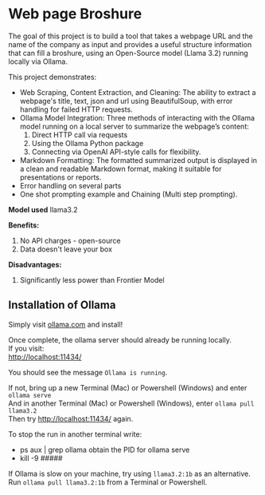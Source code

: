 
# Web page Broshure 
The goal of this project is to build a tool that takes a webpage URL and the name of the company as input and provides a useful structure information that can fill a broshure, using an Open-Source model (Llama 3.2) running locally via Ollama.

This project demonstrates:
- Web Scraping, Content Extraction, and Cleaning: The ability to extract a webpage's title, text, json and url using BeautifulSoup, with error handling for failed HTTP requests.
- Ollama Model Integration: Three methods of interacting with the Ollama model running on a local server to summarize the webpage’s content:
    1) Direct HTTP call via requests
    2) Using the Ollama Python package
    3) Connecting via OpenAI API-style calls for flexibility.
- Markdown Formatting: The formatted summarized output is displayed in a clean and readable Markdown format, making it suitable for presentations or reports.
- Error handling on several parts
- One shot prompting example and Chaining (Multi step prompting).

**Model used**
llama3.2

**Benefits:**
1. No API charges - open-source
2. Data doesn't leave your box

**Disadvantages:**
1. Significantly less power than Frontier Model

## Installation of Ollama

Simply visit [ollama.com](https://ollama.com) and install!

Once complete, the ollama server should already be running locally.  
If you visit:  
[http://localhost:11434/](http://localhost:11434/)

You should see the message `Ollama is running`.  

If not, bring up a new Terminal (Mac) or Powershell (Windows) and enter `ollama serve`  
And in another Terminal (Mac) or Powershell (Windows), enter `ollama pull llama3.2`  
Then try [http://localhost:11434/](http://localhost:11434/) again.

To stop the run in another terminal write:
 - ps aux | grep ollama  obtain the PID  for ollama serve
 - kill -9 #####

If Ollama is slow on your machine, try using `llama3.2:1b` as an alternative. Run `ollama pull llama3.2:1b` from a Terminal or Powershell.
